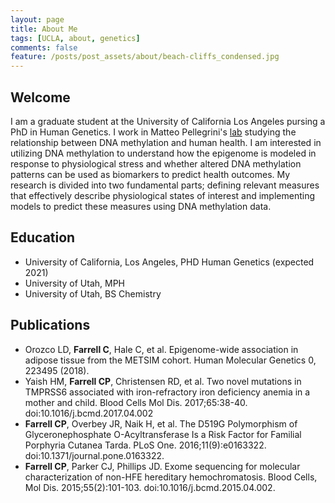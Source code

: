 ```yaml
---
layout: page
title: About Me
tags: [UCLA, about, genetics]
comments: false
feature: /posts/post_assets/about/beach-cliffs_condensed.jpg
---
```

## Welcome

I am a graduate student at the University of California Los Angeles pursing a PhD in Human Genetics.  I work in Matteo Pellegrini's [lab](https://www.pellegrini.mcdb.ucla.edu/) studying the relationship between DNA methylation and human health. I am interested in utilizing DNA methylation to understand how the epigenome is modeled in response to physiological stress and whether altered DNA methylation patterns can be used as biomarkers to predict health outcomes. My research is divided into two fundamental parts; defining relevant measures that effectively describe physiological states of interest and implementing models to predict these measures using DNA methylation data.

## Education
- University of California, Los Angeles, PHD Human Genetics (expected 2021)
- University of Utah, MPH
- University of Utah, BS Chemistry

## Publications
- Orozco LD, **Farrell C**, Hale C, et al. Epigenome-wide association in adipose tissue from the METSIM cohort. Human Molecular Genetics 0, 223495 (2018).
- Yaish HM, **Farrell CP**, Christensen RD, et al. Two novel mutations in TMPRSS6 associated with iron-refractory iron deficiency anemia in a mother and child. Blood Cells Mol Dis. 2017;65:38-40. doi:10.1016/j.bcmd.2017.04.002
- **Farrell CP**, Overbey JR, Naik H, et al. The D519G Polymorphism of Glyceronephosphate O-Acyltransferase Is a Risk Factor for Familial Porphyria Cutanea Tarda. PLoS One. 2016;11(9):e0163322. doi:10.1371/journal.pone.0163322.
- **Farrell CP**, Parker CJ, Phillips JD. Exome sequencing for molecular characterization of non-HFE hereditary hemochromatosis. Blood Cells, Mol Dis. 2015;55(2):101-103. doi:10.1016/j.bcmd.2015.04.002.

